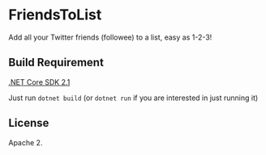 FriendsToList
=============

Add all your Twitter friends (followee) to a list, easy as 1-2-3!

## Build Requirement

[.NET Core SDK 2.1](https://www.microsoft.com/net/download/dotnet-core/2.1)

Just run `dotnet build` (or `dotnet run` if you are interested in just running it)

## License

Apache 2.
